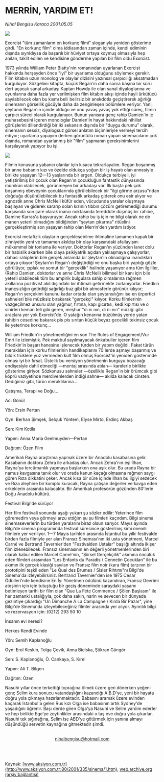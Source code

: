 # MERRİN, YARDIM ET!

*Nihal Bengisu Karaca 2001.05.05*

<div>
 <img border="0" src="/web/20020423032202im_/http://www.aksiyon.com.tr/yazar/sinek.jpg"/>
 <p class="spot">
  Exorcist "tüm zamanların en korkunç filmi" sloganıyla yeniden gösterime girdi. "En korkunç film"  olma iddiasından zaman içinde, kendi ediminin dışında sıyrıldıysa da başarılı bir hüviyet ortaya koymuş olmasıyla hep anılan, taklit edilen ve kendisine gönderme yapılan bir film oldu Exorcist.
 </p>
 <p class="metin">
 </p>
 <p class="metin">
  1973 yılında William Peter Blatty'nin romanından uyarlanan Exorcist hakkında herşeyden önce "iyi" bir uyarlama olduğunu söylemek gerekir. Film kitabın uzun monolog ve olaylar dizisini yazınsal çarpıcılığı aksatmadan kurguluyor.  Sözgelimi kitapta, küçük Regan'ın daha sonra başına bir sürü dert açacak sanal arkadaşı Kaptan Howdy ile olan sanal diyaloglarına ve oyunlarına daha fazla yer verilmişken film kitabın akışı içinde hayli ürkütücü sayılabilecek olan bu kısmı belli belirsiz bir anekdotla geçiştirerek ağırlığı sinemanın görsellik gücüyle daha da zenginleşen bölümlere veriyor. Yani, şeytanın Regan'ın içinde olduğu ve onu yavaş yavaş yok ettiği süreç, filmin çarpıcı süreci olarak kurgulanıyor. Bunun yanısıra genç rahip Damien'in iç muhasebesini içeren monologlar Damien'in hayat hakkındaki nihilist görüşlerini dillendirdiği bir iki sekansın dışında bir "duygu durumu" olarak, sinemanın sessiz, diyalogsuz görsel anlatım biçimleriyle vermeyi tercih ediyor; uyarlama yapayım derken görüntülü roman yapan sinemacıların çok dışında, romandan uyarlanmış bir "film" yapmanın gereksinimlerini karşılayarak yapıyor bu işi.
 </p>
 <img border="0" src="/web/20020423032202im_/http://www.aksiyon.com.tr/2001/335/resimler/Merrin.jpg"/>
 <p class="metin">
  Filmin konusuna yabancı olanlar için kısaca tekrarlayalım. Regan boşanmış bir anne babanın kızı ve özelde oldukça yoğun bir iş hayatı olan annesiyle birlikte yaşayan 12—13 yaşlarında bir ergen. Oldukça terbiyeli, iyi yetiştirilmiş bir çocuk olan Regan'ın çocukluğun fantastik dünyasında mümkün olabilecek, görünmeyen bir arkadaşı var. İlk başta pek çok boşanmış ebeveynin çocuklarında görülebilecek bir "ilgi görme arzusu"ndan doğduğu düşünülebilecek bu fantastik arkadaş giderek onu esir alıyor ve agnostik anne Chris McNeil küfür eden, vücudunda yaralar oluşmaya başlayan ve giderek sararıp solan kızının tıbbın çözüm getiremediği durumu karşısında son çare olarak inancı noktasında tereddüte düşmüş bir rahibe, Damine Karras'a başvuruyor. Ancak rahip bu iş için ne bilgi olarak ne de manen yeterli olmadığını bildiğinden "şeytan çıkarma" ritüelini gerçekleştirmiş son yaşayan rahip olan Merrin'den yardım istiyor.
 </p>
 <p class="metin">
  Exorcist metafizik olayların gerçekleşebilme ihtimaline tamamen kapalı bir zihniyetin yeni ve tamamen akıldışı bir olay karşısındaki afallayışını mükemmel bir tonlama ile veriyor. Doktorlar Regan'ın yüzünden lanet dolu bir habislik akarken bile olaya psikiyatrik açıdan yaklaşmaya çalışıyorlar, dahası rahiplerin bile gerçek anlamda bir Şeytan'ın olmadığına inandıkları ortaya çıkıyor! Şeytan'ın Regan'ı değiştirdiği ve onu başka biri yaptığı gözle görülüyor, çıplak ve somut bir "gerçeklik" halinde yaşanıyor ama tüm ilgililer, (Rahip Damien, doktorlar ve anne Chris McNeil) bilimsel bir kanı için bile yeterli olabilecek tüm bu ampirik bulgulara sahip olmalarına rağmen akıllarına pozitivist akıl dışındaki bir ihtimali getirmekte zorlanıyorlar. Friedkin inançsızlığın getirdiği sağırlığı buz gibi bir atmosferle görünür kılıyor; Regan'ın yerçekimi kanunu kadar ortada olan şeytansılığını ise en ürpertici sahneleri bile müziksiz bırakarak "gerçekçi" kılıyor. Korku filmlerinin vazgeçilmez unsuru olan yağmur, fırtına, kapı gıcırtısı, kedi kıpırtısı ve o sinirleri keman teli gibi geren, meşhur "dı nı nın, dı nı nın" müziği gibi araçlara yer yok Exorcist'de. O yatağın kenarına büzülmüş yerde yatan rahibin cesedine bakarak pis pis sırıtan küçük beyaz gecelikli tekinsiz çocuk ile yeterince korkunç...
 </p>
 <p class="metin">
  William Friedkin'in yönetmenliğini en son The Rules of Engagement/Vur Emri ile izlemiştik. Pek makbul sayılmayacak önkabuller içeren film Friedkin'in başarı hanesine işlenecek türden bir yapım değildi. Fakat türün meraklıları için korku filmlerinin handikaplarını 70'lerde aşmayı başarmış ve bildik trüklere yüz vermeden kült film olmuş Exorcist'in yeniden gösterimde olması iyi bir fırsat. Üstelik bu versiyon yönetmenin kurguyu bozacağı endişesiyle dahil etmediği —montaj sırasında atılan— karelerle birlikte gösterime giriyor. Sözkonusu sahneler —özellikle Regan'ın bir örümcek gibi köprü vaziyetinde merdivenlerden indiği sahne— akılda kalacak cinsten. Dediğimiz gibi, türün meraklılarına...
 </p>
 <p class="metin">
 </p>
 <p class="arabaslik">
  Çatışma, Terapi ve Doğu...
 </p>
 <p class="metin">
  Acı Gönül
 </p>
 <p class="metin">
 </p>
 <p class="metin">
  Yön: Ersin Pertan
 </p>
 <p class="metin">
  Oyn: Berhan Şimşek, Selçuk Yöntem, Elyse Mirto, Erdinç Akbaş
 </p>
 <p class="metin">
  Sen: Kim Kotila
 </p>
 <p class="metin">
  Yapım: Anna Maria Geelmuyden—Pertan
 </p>
 <p class="metin">
  Dağıtım: Özen Film
 </p>
 <p class="metin">
 </p>
 <p class="metin">
  Amerikalı Rayna araştırma yapmak üzere bir Anadolu kasabasına gelir. Kasabanın doktoru Zehra ile arkadaş olur. Ancak Zehra'nın eşi İlhan, Rayna'ya tercümanlık yapmaya başlarken ona aşık olur. Bu arada Rayna bir namus kavgasına tanık olur ve orada kanun kaçağı olmasına rağmen saygı gören Rıza dikkatini çeker. Ancak kısa bir süre içinde İlhan bu ilgiyi sezecek ve Rıza aleyhine bir komplo kuracak, Rayna çatışan değerler ve kavga eden erkeklerin arasında kalacaktır. Bir Amerikalı profesörün gözünden 80'lerin Doğu Anadolu kültürü.
 </p>
 <p class="metin">
 </p>
 <p class="arabaslik">
  Festival Bilgi'de sürüyor
 </p>
 <p class="metin">
  Her film festivali sonunda aşağı yukarı şu sözler edilir: Yeterince film göremedim veya görmeyi arzu ettiğim şu şu filmleri kaçırdım. Bilgi sinema sinemaseverlerin bu türden yaralarını biraz olsun sarıyor. Mayıs ayında Bilgi'de sinema programında festival süresince gösterilmiş kimi önemli filmlere yer veriliyor. 1—7 Mayıs tarihleri arasında İstanbul bu yılki festivalde birden fazla filmiyle yer alan Fransız Sineması'nın iki usta yönetmeni, Marcel Carné ve Bertrand Tavernier'den "Festivalden Ustalar" başlığı altında ikişer film izlenebilecek. Fransız sinemasının en değerli yönetmenlerinden biri olarak kabul edilen Marcel Carné'nin, "Şiirsel Gerçekçilik" akımına öncülük eden filmleri arasından "Les Enfants du Paradis / Cennetin Çocukları" ile bu akımın ilk gerçek klasiği sayılan ve Fransız film noir (kara film) tarzının bir prototipini teşkil eden "Le Quai des Brumes / Sisler Rıhtımı"nı Bilgi'de Sinema'da izleyebilirsiniz. Bertrand Tavernier'den ise 1975 César Ödülleri'nde kendisine En İyi Yönetmen ödülünü kazandıran, Fransız Devrimi ateşinin için için tutuştuğu bir geçiş döneminde saraydaki yaşamı betimleyen tarihi bir film olan "Que La Féte Commence / Şölen Başlasın" ile her zamanki ustalığıyla, çok daha sakin, narin ve sevecen bir dünyada gezintiye çıkardığı "Un Dimanche A La Campagne / Kırda Bir Pazar", yine Bilgi'de Sinema'da izleyebileceğiniz filmler arasında yer alıyor. Ayrıntılı bilgi ve rezervasyon için: (0212) 293 50 10
 </p>
 <p class="metin">
 </p>
 <p class="arabaslik">
  İnsanın evi neresi?
 </p>
 <p class="metin">
  Herkes Kendi Evinde
 </p>
 <p class="metin">
  Yön: Semih Kaplanoğlu
 </p>
 <p class="metin">
  Oyn: Erol Keskin, Tolga Çevik, Anna Bielska, Şükran Güngör
 </p>
 <p class="metin">
  Sen: S. Kaplanoğlu, Ö. Cankaya, S. Kırel
 </p>
 <p class="metin">
  Yapım: Ali T. Bilgen
 </p>
 <p class="metin">
  Dağıtım: Özen
 </p>
 <p class="metin">
  Nasuhi yıllar önce terkettiği toprağına ölmek üzere geri dönerken yeğeni genç Selim kura sonucu vatandaşlığını kazandığı A.B.D'ye, yeni bir hayata doğru yola çıkmaya hazırlanmaktadır. Babasını aramak üzere evinden kaçarak İstanbul'a gelen Rus kızı Olga ise babasının artık Sydney'de yaşadığını öğrenir. Başı derde giren Olga'ya Nasuhi ve Selim yardım ederler ve hep birlikte Ege'ye zeytinlikler arasındaki o taş eve doğru yola çıkarlar. Nasuhi tek sığınağına, Selim ise ABD'ye götürmek için yanına almayı düşündüğü servetin kaynağına gitmektedir şimdi.
 </p>
 <br/>
 <center>
  <a class="anaorta" href="http://web.archive.org/web/20020423032202/mailto:nihalbengisu@hotmail.com">
   nihalbengisu@hotmail.com
  </a>
 </center>
 <br/>
 <br/>
 <br/>
</div>

Kaynak: [www.aksiyon.com.tr](http://www.aksiyon.com.tr:80/2001/335/sinema/1.htm), [web.archive.org (arşiv bağlantısı)](http://web.archive.org/web/20020423032202/http://www.aksiyon.com.tr:80/2001/335/sinema/1.htm)
